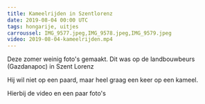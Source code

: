 ```yaml
---
title: Kameelrijden in Szentlorenz
date: 2019-08-04 00:00 UTC
tags: hongarije, uitjes
carroussel: IMG_9577.jpeg,IMG_9578.jpeg,IMG_9579.jpeg
video: 2019-08-04-kameelrijden.mp4
---
```

Deze zomer weinig foto's gemaakt. Dit was op de landbouwbeurs (Gazdanapoc) in Szent Lorenz

Hij wil niet op een paard, maar heel graag een keer op een kameel.

Hierbij de video en een paar foto's

